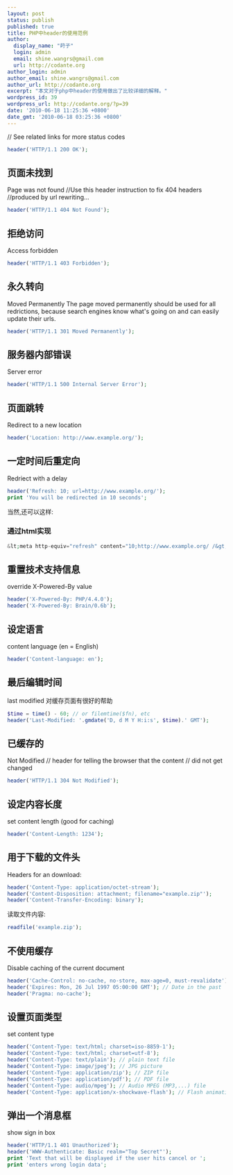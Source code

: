 ```yaml
---
layout: post
status: publish
published: true
title: PHP中header的使用范例
author:
  display_name: "莳子"
  login: admin
  email: shine.wangrs@gmail.com
  url: http://codante.org
author_login: admin
author_email: shine.wangrs@gmail.com
author_url: http://codante.org
excerpt: "本文对于php中header的使用做出了比较详细的解释。"
wordpress_id: 39
wordpress_url: http://codante.org/?p=39
date: '2010-06-18 11:25:36 +0800'
date_gmt: '2010-06-18 03:25:36 +0800'
---
```


// See related links for more status codes  

```php
header('HTTP/1.1 200 OK');
```

## 页面未找到

Page was not found
//Use this header instruction to fix 404 headers
//produced by url rewriting...

```php
header('HTTP/1.1 404 Not Found');
```

## 拒绝访问

Access forbidden

```php
header('HTTP/1.1 403 Forbidden');
```

## 永久转向

Moved Permanently
The page moved permanently should be used for
all redrictions, because search engines know
what's going on and can easily update their urls.

```php
header('HTTP/1.1 301 Moved Permanently');
```

## 服务器内部错误

Server error

```php
header('HTTP/1.1 500 Internal Server Error');
```

## 页面跳转

Redirect to a new location

```php
header('Location: http://www.example.org/');
```

## 一定时间后重定向

Redriect with a delay

```php
header('Refresh: 10; url=http://www.example.org/');
print 'You will be redirected in 10 seconds';
```

当然,还可以这样:

### 通过html实现

```php
&lt;meta http-equiv="refresh" content="10;http://www.example.org/ /&gt;
```

## 重置技术支持信息

override X-Powered-By value

```php
header('X-Powered-By: PHP/4.4.0');
header('X-Powered-By: Brain/0.6b');
```

## 设定语言

content language (en = English)

```php
header('Content-language: en');
```

## 最后编辑时间

last modified
对缓存页面有很好的帮助

```php
$time = time() - 60; // or filemtime($fn), etc
header('Last-Modified: '.gmdate('D, d M Y H:i:s', $time).' GMT');
```

## 已缓存的

Not Modified
// header for telling the browser that the content
// did not get changed

```php
header('HTTP/1.1 304 Not Modified');
```

## 设定内容长度

set content length (good for caching)

```php
header('Content-Length: 1234');
```

## 用于下载的文件头

Headers for an download:

```php
header('Content-Type: application/octet-stream');
header('Content-Disposition: attachment; filename="example.zip"');
header('Content-Transfer-Encoding: binary');
```

读取文件内容:

```php
readfile('example.zip');
```

## 不使用缓存

Disable caching of the current document

```php
header('Cache-Control: no-cache, no-store, max-age=0, must-revalidate');
header('Expires: Mon, 26 Jul 1997 05:00:00 GMT'); // Date in the past
header('Pragma: no-cache');
```

## 设置页面类型

set content type

```php
header('Content-Type: text/html; charset=iso-8859-1');
header('Content-Type: text/html; charset=utf-8');
header('Content-Type: text/plain'); // plain text file
header('Content-Type: image/jpeg'); // JPG picture
header('Content-Type: application/zip'); // ZIP file
header('Content-Type: application/pdf'); // PDF file
header('Content-Type: audio/mpeg'); // Audio MPEG (MP3,...) file
header('Content-Type: application/x-shockwave-flash'); // Flash animation
```

## 弹出一个消息框

show sign in box

```php
header('HTTP/1.1 401 Unauthorized');
header('WWW-Authenticate: Basic realm="Top Secret"');
print 'Text that will be displayed if the user hits cancel or ';
print 'enters wrong login data';
```